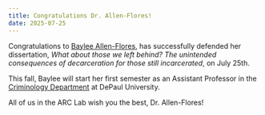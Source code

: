 ```yaml
---
title: Congratulations Dr. Allen-Flores!
date: 2025-07-25
---
```


Congratulations to [Baylee Allen-Flores](https://arcorrectionslab.org/author/baylee-allen-flores/), has successfully defended her dissertation, *What about those we left behind? The unintended consequences of decarceration for those still incarcerated*, on July 25th.

This fall, Baylee will start her first semester as an Assistant Professor in the [Criminology Department](https://las.depaul.edu/academics/criminology/about/Pages/default.aspx) at DePaul University.

All of us in the ARC Lab wish you the best, Dr. Allen-Flores!

<!--more-->
